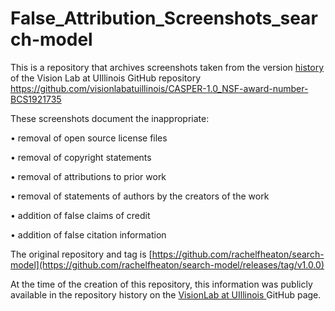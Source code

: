 # False_Attribution_Screenshots_search-model
This is a repository that archives screenshots taken from the version <a href="https://github.com/visionlabatuillinois/CASPER-1.0_NSF-award-number-BCS1921735/activity"> history </a> of the Vision Lab at UIllinois GitHub repository <repository> https://github.com/visionlabatuillinois/CASPER-1.0_NSF-award-number-BCS1921735 

These screenshots document the inappropriate:

• removal of open source license files 

• removal of copyright statements

• removal of attributions to prior work

• removal of statements of authors by the creators of the work

• addition of false claims of credit

• addition of false citation information

The original repository and tag is [https://github.com/rachelfheaton/search-model](https://github.com/rachelfheaton/search-model/releases/tag/v1.0.0)

At the time of the creation of this repository, this information was publicly available in the repository history on the <a href = "https://github.com/visionlabatuillinois"> VisionLab at UIllinois </a> GitHub page.
